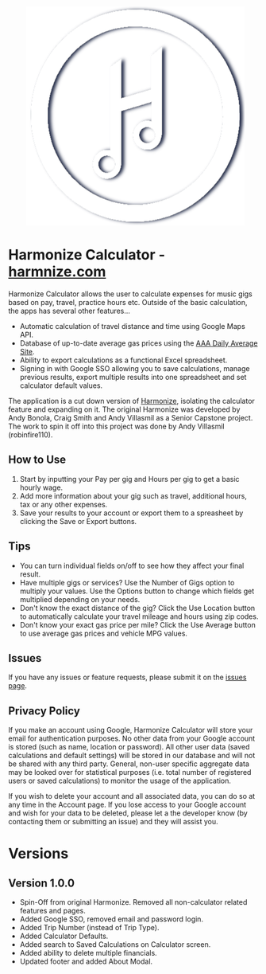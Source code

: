 
<p align="center">
  <img src="https://github.com/robinfire110/music-gig-app/blob/dev/client/src/img/logo-circle-white.png?raw=true"/>
</p>

# Harmonize Calculator - [harmnize.com](harmnize.com)
Harmonize Calculator allows the user to calculate expenses for music gigs based on pay, travel, practice hours etc. Outside of the basic calculation, the apps has several other features...
* Automatic calculation of travel distance and time using Google Maps API.
* Database of up-to-date average gas prices using the [AAA Daily Average Site](https://gasprices.aaa.com/state-gas-price-averages/).
* Ability to export calculations as a functional Excel spreadsheet.
* Signing in with Google SSO allowing you to save calculations, manage previous results, export multiple results into one spreadsheet and set calculator default values.

The application is a cut down version of [Harmonize](https://github.com/robinfire110/music-gig-app), isolating the calculator feature and expanding on it. The original Harmonize was developed by Andy Bonola, Craig Smith and Andy Villasmil as a Senior Capstone project. The work to spin it off into this project was done by Andy Villasmil (robinfire110).

## How to Use
1. Start by inputting your Pay per gig and Hours per gig to get a basic hourly wage.
2. Add more information about your gig such as travel, additional hours, tax or any other expenses.
3. Save your results to your account or export them to a spreasheet by clicking the Save or Export buttons.

## Tips
* You can turn individual fields on/off to see how they affect your final result.
* Have multiple gigs or services? Use the Number of Gigs option to multiply your values. Use the Options button to change which fields get multiplied depending on your needs.
* Don't know the exact distance of the gig? Click the Use Location button to automatically calculate your travel mileage and hours using zip codes.
* Don't know your exact gas price per mile? Click the Use Average button to use average gas prices and vehicle MPG values.

## Issues
If you have any issues or feature requests, please submit it on the [issues page](https://github.com/robinfire110/harmonize-calculator/issues).

## Privacy Policy
If you make an account using Google, Harmonize Calculator will store your email for authentication purposes. No other data from your Google account is stored (such as name, location or password). All other user data (saved calculations and default settings) will be stored in our database and will not be shared with any third party. General, non-user specific aggregate data may be looked over for statistical purposes (i.e. total number of registered users or saved calculations) to monitor the usage of the application.

If you wish to delete your account and all associated data, you can do so at any time in the Account page. If you lose access to your Google account and wish for your data to be deleted, please let a the developer know (by contacting them or submitting an issue) and they will assist you.

# Versions
## Version 1.0.0
* Spin-Off from original Harmonize. Removed all non-calculator related features and pages.
* Added Google SSO, removed email and password login.
* Added Trip Number (instead of Trip Type).
* Added Calculator Defaults.
* Added search to Saved Calculations on Calculator screen.
* Added ability to delete multiple financials.
* Updated footer and added About Modal.